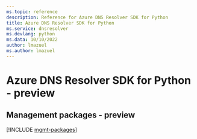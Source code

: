 ```yaml
---
ms.topic: reference
description: Reference for Azure DNS Resolver SDK for Python
title: Azure DNS Resolver SDK for Python
ms.service: dnsresolver
ms.devlang: python
ms.data: 10/10/2022
author: lmazuel
ms.author: lmazuel
---
```

# Azure DNS Resolver SDK for Python - preview

## Management packages - preview
[!INCLUDE [mgmt-packages](dns-resolver-mgmt-index.md)]